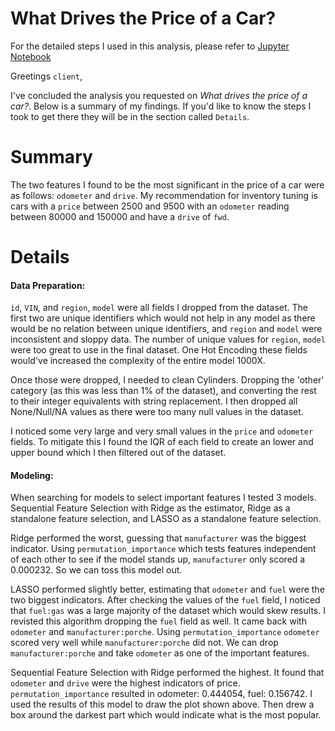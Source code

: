 # What Drives the Price of a Car?

For the detailed steps I used in this analysis, please refer to [Jupyter Notebook](https://github.com/losflo/ml-what-drives-the-price-of-a-car/blob/main/prompt_II.ipynb)

Greetings `client`,

I've concluded the analysis you requested on *What drives the price of a car?*. Below is a summary of my findings. If you'd like to know the steps I took to get there they will be in the section called `Details`.

# Summary
The two features I found to be the most significant in the price of a car were as follows: `odometer` and `drive`. My recommendation for inventory tuning is cars with a `price` between 2500 and 9500 with an `odometer` reading between 80000 and 150000 and have a `drive` of `fwd`.

# Details

#### Data Preparation:
`id`, `VIN`, and `region`, `model` were all fields I dropped from the dataset. The first two are unique identifiers which would not help in any model as there would be no relation between unique identifiers, and `region` and `model` were inconsistent and sloppy data. The number of unique values for `region`, `model` were too great to use in the final dataset. One Hot Encoding these fields would've increased the complexity of the entire model 1000X. 

Once those were dropped, I needed to clean Cylinders. Dropping the 'other' category (as this was less than 1% of the dataset), and converting the rest to their integer equivalents with string replacement. I then dropped all None/Null/NA values as there were too many null values in the dataset.

I noticed some very large and very small values in the `price` and `odometer` fields. To mitigate this I found the IQR of each field to create an lower and upper bound which I then filtered out of the dataset.

#### Modeling:
When searching for models to select important features I tested 3 models. Sequential Feature Selection with Ridge as the estimator, Ridge as a standalone feature selection, and LASSO as a standalone feature selection. 

Ridge performed the worst, guessing that `manufacturer` was the biggest indicator. Using `permutation_importance` which tests features independent of each other to see if the model stands up, `manufacturer` only scored a 0.000232. So we can toss this model out.

LASSO performed slightly better, estimating that `odometer` and `fuel` were the two biggest indicators. After checking the values of the `fuel` field, I noticed that `fuel:gas` was a large majority of the dataset which would skew results. I revisted this algorithm dropping the `fuel` field as well. It came back with `odometer` and `manufacturer:porche`. Using `permutation_importance` `odometer` scored very well while `manufacturer:porche` did not. We can drop `manufacturer:porche` and take `odometer` as one of the important features.

Sequential Feature Selection with Ridge performed the highest. It found that `odometer` and `drive` were the highest indicators of price. `permutation_importance` resulted in odometer: 0.444054, fuel: 0.156742. I used the results of this model to draw the plot shown above. Then drew a box around the darkest part which would indicate what is the most popular.